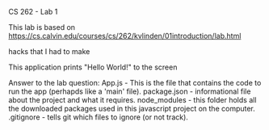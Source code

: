 CS 262 - Lab 1

This lab is based on https://cs.calvin.edu/courses/cs/262/kvlinden/01introduction/lab.html

hacks that I had to make

This application prints "Hello World!" to the screen

Answer to the lab question:
App.js - This is the file that contains the code to run the app (perhapds like a 'main' file).
package.json - informational file about the project and what it requires.
node_modules - this folder holds all the downloaded packages used in this javascript project on the computer.  
.gitignore - tells git which files to ignore (or not track).
